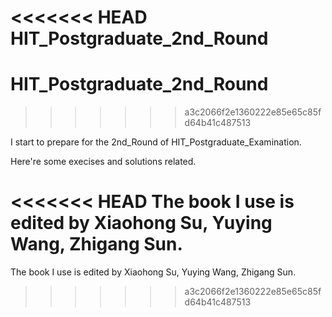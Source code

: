 <<<<<<< HEAD
HIT_Postgraduate_2nd_Round
=======
# HIT_Postgraduate_2nd_Round
>>>>>>> a3c2066f2e1360222e85e65c85fd64b41c487513

I start to prepare for the 2nd_Round of HIT_Postgraduate_Examination.

Here're some execises and solutions related.

<<<<<<< HEAD
The book I use is edited by Xiaohong Su, Yuying Wang, Zhigang Sun.
=======
The book I use is <The C Programing Language> edited by Xiaohong Su, Yuying Wang, Zhigang Sun.
>>>>>>> a3c2066f2e1360222e85e65c85fd64b41c487513
